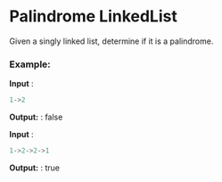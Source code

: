 # Palindrome LinkedList

Given a singly linked list, determine if it is a palindrome.

### Example:
**Input** : 

  ``` java
1->2
   ``` 
   
**Output:** : 
false
  
**Input** :

   ``` java
1->2->2->1
   ``` 
   
**Output:** : 
true
